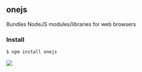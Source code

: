 ## onejs

Bundles NodeJS modules/libraries for web browsers

### Install

```bash
$ npm install onejs
```

![](https://dl.dropbox.com/s/9q2p5mrqnajys22/npmel.jpg)
